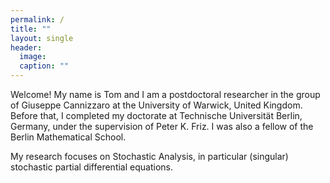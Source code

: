 ```yaml
---
permalink: /
title: ""
layout: single
header:
  image: 
  caption: ""
---
```


Welcome! My name is Tom and I am a postdoctoral researcher in the group of Giuseppe Cannizzaro at the University of Warwick, United Kingdom. Before that, I completed my doctorate at Technische Universität Berlin, Germany, under the supervision of Peter K. Friz. I was also a fellow of the Berlin Mathematical School.

My research focuses on Stochastic Analysis, in particular (singular) stochastic partial differential equations. 
